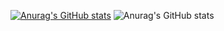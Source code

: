 [![Anurag's GitHub stats](https://github-readme-stats.vercel.app/api?username=leduytuanvu)](https://github.com/anuraghazra/github-readme-stats)
![Anurag's GitHub stats](https://github-readme-stats.vercel.app/api?username=leduytuanvu&hide=contribs,prs)
